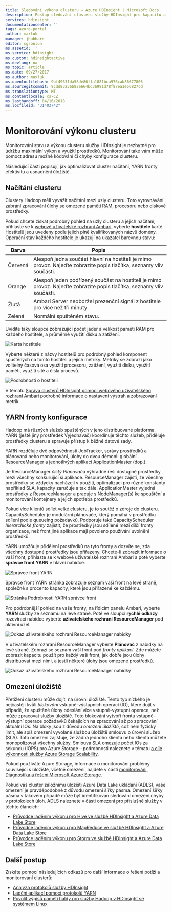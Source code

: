 ```yaml
---
title: Sledování výkonu clusteru – Azure HDInsight | Microsoft Docs
description: Postup sledování clusteru služby HDInsight pro kapacitu a výkon.
services: hdinsight
documentationcenter: ''
tags: azure-portal
author: maxluk
manager: jhubbard
editor: cgronlun
ms.assetid: ''
ms.service: hdinsight
ms.custom: hdinsightactive
ms.devlang: na
ms.topic: article
ms.date: 09/27/2017
ms.author: maxluk
ms.openlocfilehash: 9bf49631da58de86ffa1881bca976cab86677805
ms.sourcegitcommit: 9cdd83256b82e664bd36991d78f87ea1e56827cd
ms.translationtype: MT
ms.contentlocale: cs-CZ
ms.lasthandoff: 04/16/2018
ms.locfileid: "31403742"
---
```

# <a name="monitor-cluster-performance"></a>Monitorování výkonu clusteru

Monitorování stavu a výkonu clusteru služby HDInsight je nezbytné pro údržbu maximální výkon a využití prostředků. Monitorování také vám může pomoct adresu možné kódování či chyby konfigurace clusteru.

Následující části popisují, jak optimalizovat cluster načítání, YARN fronty efektivitu a usnadnění úložiště.

## <a name="cluster-loading"></a>Načítání clusteru

Clustery Hadoop měli vyvážit načítání mezi uzly clusteru. Toto vyrovnávání zabrání zpracování úlohy se omezené paměti RAM, procesoru nebo diskové prostředky.

Pokud chcete získat podrobný pohled na uzly clusteru a jejich načítání, přihlaste se k [webové uživatelské rozhraní Ambari](hdinsight-hadoop-manage-ambari.md), vyberte **hostitele** kartě. Hostitelů jsou uvedeny podle jejich plně kvalifikovaných názvů domény. Operační stav každého hostitele je ukazují na ukazatel barevnou stavu:

| Barva | Popis |
| --- | --- |
| Červená | Alespoň jedna součást hlavní na hostiteli je mimo provoz. Najeďte zobrazíte popis tlačítka, seznamy vliv součásti. |
| Orange | Alespoň jeden podřízený součást na hostiteli je mimo provoz. Najeďte zobrazíte popis tlačítka, seznamy vliv součásti. |
| Žlutá | Ambari Server neobdržel prezenční signál z hostitele pro více než tři minuty. |
| Zelená | Normální spuštěném stavu. |

Uvidíte taky sloupce zobrazující počet jader a velikost paměti RAM pro každého hostitele, a průměrné využití disku a zatížení.

![Karta hostitele](./media/hdinsight-key-scenarios-to-monitor/hosts-tab.png)

Vyberte některé z názvy hostitelů pro podrobný pohled komponent spuštěných na tomto hostiteli a jejich metriky. Metriky se zobrazí jako volitelný časová osa využití procesoru, zatížení, využití disku, využití paměti, využití sítě a čísla procesů.

![Podrobnosti o hostiteli](./media/hdinsight-key-scenarios-to-monitor/host-details.png)

V tématu [Správa clusterů HDInsight pomocí webového uživatelského rozhraní Ambari](hdinsight-hadoop-manage-ambari.md) podrobné informace o nastavení výstrah a zobrazování metrik.

## <a name="yarn-queue-configuration"></a>YARN fronty konfigurace

Hadoop má různých služeb spuštěných v jeho distribuované platforma. YARN (ještě jiný prostředek Vyjednavač) koordinuje těchto služeb, přiděluje prostředky clusteru a spravuje přístup k běžné datové sady.

YARN rozděluje dvě odpovědnosti JobTracker, správy prostředků a plánovaná nebo monitorování, úlohy do dvou démoni: globální ResourceManager a jednotlivých aplikací ApplicationMaster (dop.).

Je ResourceManager *čistý Plánovač*a výhradně řeší dostupné prostředky mezi všechny konkurující si aplikace. ResourceManager zajistí, že všechny prostředky se vždycky nacházejí v použití, optimalizaci pro různé konstanty například SLA, kapacity zaručuje a tak dále. ApplicationMaster vyjedná prostředky z ResourceManager a pracuje s NodeManager(s) ke spouštění a monitorování kontejnery a jejich spotřeba prostředků.

Pokud více klientů sdílet velké clusteru, je to soutěž o zdroje do clusteru. CapacityScheduler je modulární plánovače, který pomáhá v prostředku sdílení podle queueing požadavků. Podporuje také CapacityScheduler *hierarchické fronty* zajistit, že prostředky jsou sdílené mezi dílčí fronty organizace, než front jiné aplikace mají povoleno používání uvolnění prostředků.

YARN umožňuje přidělení prostředků na tyto fronty a dozvíte se, zda všechny dostupné prostředky jsou přiřazeny. Chcete-li zobrazit informace o vaší front, přihlaste se k webové uživatelské rozhraní Ambari a poté vyberte **správce front YARN** v hlavní nabídce.

![Správce front YARN](./media/hdinsight-key-scenarios-to-monitor/yarn-queue-manager.png)

Správce front YARN stránka zobrazuje seznam vaší front na levé straně, společně s procento kapacity, které jsou přiřazené ke každému.

![Stránka Podrobnosti YARN správce front](./media/hdinsight-key-scenarios-to-monitor/yarn-queue-manager-details.png)

Pro podrobnější pohled na vaše fronty, na řídicím panelu Ambari, vyberte **YARN** služby ze seznamu na levé straně. Poté ve sloupci **rychlé odkazy** rozevírací nabídce vyberte **uživatelského rozhraní ResourceManager** pod aktivní uzel.

![Odkaz uživatelského rozhraní ResourceManager nabídky](./media/hdinsight-key-scenarios-to-monitor/resource-manager-ui-menu.png)

V uživatelském rozhraní ResourceManager vyberte **Plánovač** z nabídky na levé straně. Zobrazí se seznam vaší front pod *fronty aplikací*. Zde můžete zobrazit kapacitu použít pro každý vaší front, jak dobře jsou úlohy distribuovat mezi nimi, a jestli některé úlohy jsou omezené prostředků.

![Odkaz uživatelského rozhraní ResourceManager nabídky](./media/hdinsight-key-scenarios-to-monitor/resource-manager-ui.png)

## <a name="storage-throttling"></a>Omezení úložiště

Přetížení clusteru může dojít, na úrovni úložiště. Tento typ nízkého je nejčastěji kvůli *blokování* vstupně-výstupních operací (IO), které dojít v případě, že spuštěné úlohy odeslání více vstupně-výstupní operace, než může zpracovat služby úložiště. Toto blokování vytvoří frontu vstupně-výstupní operace požadavků čekajících na zpracování až po zpracování aktuální IOs. Na bloky jsou z důvodu *omezení úložiště*, což není fyzický limit, ale spíš omezení vyvolané službou úložiště smlouvu o úrovni služeb (SLA). Toto omezení zajišťuje, že žádná jednoho klienta nebo klienta můžete monopolizovat všechny služby. Smlouva SLA omezuje počet IOs za sekundu (IOPS) pro Azure Storage – podrobnosti naleznete v tématu [a cíle výkonnosti služby Azure Storage Scalability](https://docs.microsoft.com/azure/storage/storage-scalability-targets).

Pokud používáte Azure Storage, informace o monitorování problémy související s úložiště, včetně omezení, najdete v části [monitorování, Diagnostika a řešení Microsoft Azure Storage](https://docs.microsoft.com/azure/storage/storage-monitoring-diagnosing-troubleshooting).

Pokud váš cluster záložnímu úložišti Azure Data Lake ukládání (ADLS), vaše omezení je pravděpodobně z důvodu omezení šířky pásma. Omezení šířky pásma v takovém případě může být identifikován sledování omezení chyby v protokolech úloh. ADLS naleznete v části omezení pro příslušné služby v těchto článcích:

* [Průvodce laděním výkonu pro Hive ve službě HDInsight a Azure Data Lake Store](../data-lake-store/data-lake-store-performance-tuning-hive.md)
* [Průvodce laděním výkonu pro MapReduce ve službě HDInsight a Azure Data Lake Store](../data-lake-store/data-lake-store-performance-tuning-mapreduce.md)
* [Průvodce laděním výkonu pro Storm ve službě HDInsight a Azure Data Lake Store](../data-lake-store/data-lake-store-performance-tuning-storm.md)

## <a name="next-steps"></a>Další postup

Získáte pomocí následujících odkazů pro další informace o řešení potíží a monitorování clusterů:

* [Analýza protokolů služby HDInsight](hdinsight-debug-jobs.md)
* [Ladění aplikací pomocí protokolů YARN](hdinsight-hadoop-access-yarn-app-logs-linux.md)
* [Povolit výpisů paměti haldy pro služby Hadoop v HDInsight se systémem Linux](hdinsight-hadoop-collect-debug-heap-dump-linux.md)
